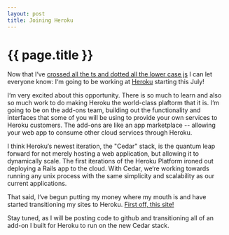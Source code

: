 ```yaml
---
layout: post
title: Joining Heroku
---
```


{{ page.title }}
================

Now that I&lsquo;ve [crossed all the ts and dotted all the lower case js](http://www.youtube.com/watch?v=Ryicgd_hJ44)
I can let everyone know: I&lsquo;m going to be working at [Heroku](http://www.heroku.com) starting
this July!

I&lsquo;m very excited about this opportunity.  There is so much to learn and also so much work to
do making Heroku the world-class plaftorm that it is.  I&lsquo;m going to be on the add-ons team,
building out the functionality and interfaces that some of you will be using to provide your own
services to Heroku customers. The add-ons are like an app marketplace -- allowing your web app to consume other cloud services through Heroku.

I think Heroku&lsquo;s newest iteration, the "Cedar" stack, is the quantum leap forward for not merely hosting 
a web application, but allowing it to dynamically scale.  The first iterations of the Heroku Platform ironed out deploying a Rails app to the cloud.  With Cedar, we&lsquo;re working towards running any unix process with the same simplicity and scalability as our current applications.

That said, I&lsquo;ve begun putting my money where my mouth is and have started transitioning my sites to Heroku. [ First off, this site!](http://chriscontinanza.heroku.com/2011/06/15/Jekyll-to-heroku.html)

Stay tuned, as I will be posting code to github and transitioning all of an add-on I built for Heroku to run on the new Cedar stack.
